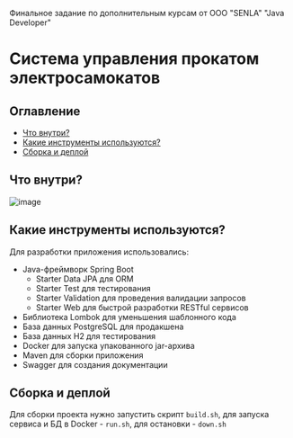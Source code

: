 Финальное задание по дополнительным курсам от ООО "SENLA" "Java Developer"

# Система управления прокатом электросамокатов

## Оглавление
- [Что внутри?](#what_inside)
- [Какие инструменты используются?](#tools)
- [Сборка и деплой](#build_and_deploy)

## <a name="what_inside"></a> Что внутри?

![image](https://user-images.githubusercontent.com/71013663/189409786-d80960ac-e62f-4a14-9789-23691236eff6.png)

## <a name="tools"></a> Какие инструменты используются?

Для разработки приложения использовались:
- Java-фреймворк Spring Boot
    - Starter Data JPA для ORM
    - Starter Test для тестирования
    - Starter Validation для проведения валидации запросов
    - Starter Web для быстрой разработки RESTful сервисов
- Библиотека Lombok для уменьшения шаблонного кода
- База данных PostgreSQL для продакшена
- База данных H2 для тестирования
- Docker для запуска упакованного jar-архива
- Maven для сборки приложения
- Swagger для создания документации

## <a name="build_and_deploy"></a> Сборка и деплой

Для сборки проекта нужно запустить скрипт `build.sh`, для запуска сервиса и БД в Docker - `run.sh`, для остановки - `down.sh`
